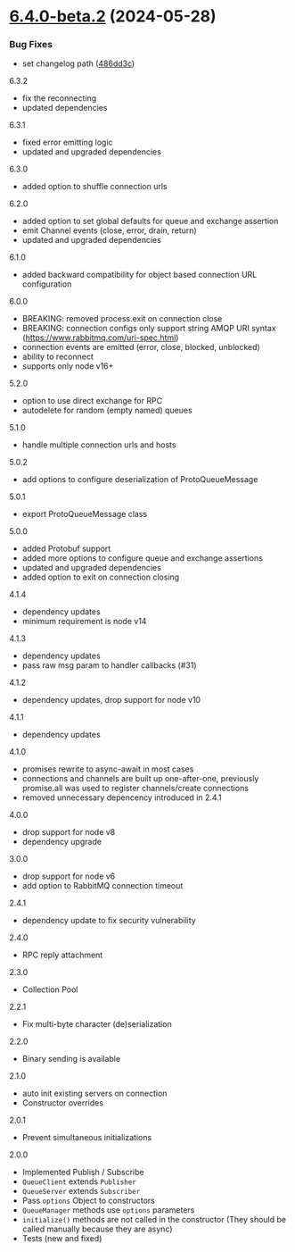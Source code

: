 # [6.4.0-beta.2](https://github.com/TechTeamer/mq/compare/6.4.0-beta.1...6.4.0-beta.2) (2024-05-28)


### Bug Fixes

* set changelog path ([486dd3c](https://github.com/TechTeamer/mq/commit/486dd3c643e37a65cdfeb897b9c9473af0334697))

6.3.2
- fix the reconnecting
- updated dependencies

6.3.1
- fixed error emitting logic
- updated and upgraded dependencies

6.3.0
- added option to shuffle connection urls

6.2.0
- added option to set global defaults for queue and exchange assertion
- emit Channel events (close, error, drain, return)
- updated and upgraded dependencies

6.1.0
- added backward compatibility for object based connection URL configuration

6.0.0
- BREAKING: removed process.exit on connection close
- BREAKING: connection configs only support string AMQP URI syntax (https://www.rabbitmq.com/uri-spec.html)
- connection events are emitted (error, close, blocked, unblocked)
- ability to reconnect
- supports only node v16+

5.2.0
- option to use direct exchange for RPC
- autodelete for random (empty named) queues

5.1.0
- handle multiple connection urls and hosts

5.0.2
- add options to configure deserialization of ProtoQueueMessage

5.0.1
- export ProtoQueueMessage class

5.0.0
- added Protobuf support
- added more options to configure queue and exchange assertions
- updated and upgraded dependencies
- added option to exit on connection closing

4.1.4
- dependency updates
- minimum requirement is node v14

4.1.3
- dependency updates
- pass raw msg param to handler callbacks (#31)

4.1.2
- dependency updates, drop support for node v10

4.1.1
- dependency updates

4.1.0
- promises rewrite to async-await in most cases
- connections and channels are built up one-after-one, previously promise.all was used to register channels/create connections
- removed unnecessary depencency introduced in 2.4.1

4.0.0
- drop support for node v8
- dependency upgrade

3.0.0
- drop support for node v6
- add option to RabbitMQ connection timeout

2.4.1
- dependency update to fix security vulnerability

2.4.0
- RPC reply attachment

2.3.0
- Collection Pool

2.2.1
- Fix multi-byte character (de)serialization

2.2.0
- Binary sending is available

2.1.0
- auto init existing servers on connection
- Constructor overrides

2.0.1
- Prevent simultaneous initializations

2.0.0
- Implemented Publish / Subscribe
- `QueueClient` extends `Publisher`
- `QueueServer` extends `Subscriber`
- Pass `options` Object to constructors
- `QueueManager` methods use `options` parameters
- `initialize()` methods are not called in the constructor
   (They should be called manually because they are async)
- Tests (new and fixed)
